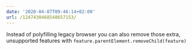 ```yaml
---
date: '2020-04-07T09:46:14+02:00'
url: /1247430468548657153/
---
```

Instead of polyfilling legacy browser you can also remove those extra, unsupported features with `feature.parentElement.removeChild(feature)`
